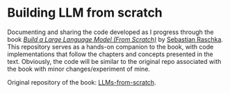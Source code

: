 # Building LLM from scratch

Documenting and sharing the code developed as I progress through the book [*Build a Large Language Model (From Scratch)*](https://www.manning.com/books/build-a-large-language-model-from-scratch?a_aid=raschka&a_bid=4c2437a0&chan=mm_website) by [Sebastian Raschka](https://github.com/rasbt). This repository serves as a hands-on companion to the book, with code implementations that follow the chapters and concepts presented in the text. Obviously, the code will be similar to the original repo associated with the book with minor changes/experiment of mine.

Original repository of the book: [LLMs-from-scratch](https://github.com/rasbt/LLMs-from-scratch).
